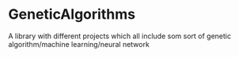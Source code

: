 # GeneticAlgorithms
A library with different projects which all include som sort of genetic algorithm/machine learning/neural network
